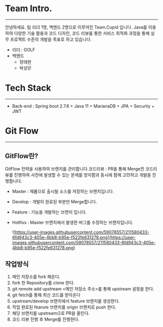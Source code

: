 # Team Intro.

---

안녕하세요. 팀 리더 1명, 백엔드 2명으로 이루어진 Team.Cupid 입니다. Java를 이용하여 다양한 기술 활용과 코드 디자인, 코드 리뷰를 통한 서비스 최적화 과정을 통해 실무 프로젝트 수준의 개발을 목표로 하고 있습니다.

- 리더 : GOLF
- 백엔드
    - 장태현
    - 박성민
    

# Tech Stack

---

- Back-end : Spring boot 2.7.6 + Java 11 + MarianaDB + JPA + Security + JWT


# Git Flow

---

## GitFlow란?

GitFlow 전략을 사용하여 브랜치를 관리합니다.코드리뷰 : PR을 통해 Merge전 코드리뷰를 진행하여 사전에 발생할 수 있는 문제를 방지함과 동시에 함께 고민하고 개발을 진행합니다.

- Master : 제품으로 출시될 소스를 저장하는 브랜치입니다.
- Develop : 개발이 완료된 부분만 Merge합니다.
- Feature : 기능을 개발하는 브랜치 입니다.
- Hotfixs : Master 브랜치에서 발생한 버그를 수정하는 브랜치입니다.
    
    ![https://user-images.githubusercontent.com/59078557/211580433-6fd943c3-405e-4bb8-b95e-f522fe631278.png](https://user-images.githubusercontent.com/59078557/211580433-6fd943c3-405e-4bb8-b95e-f522fe631278.png)
    

## 작업방식

1. 메인 저장소를 fork 해온다.
2. fork 한 Repository를 clone 한다.
3. git remote add upstream <메인 저장소 주소>를 통해 upstream 설정을 한다.
4. git fetch를 통해 최신 코드를 받아온다
5. upstream/develop 브랜치에서 feature 브랜치를 생성한다.
6. 작업 완료된 fearure 브랜치를 origin 브랜치로 push 한다.
7. 해당 브랜치를 upstream으로 PR을 올린다.
8. 코드 리뷰 진행 후 Merge를 진행한다.
